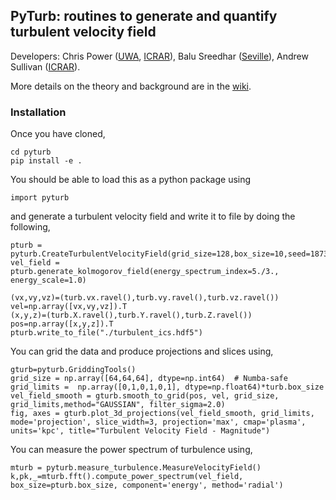 ## PyTurb: routines to generate and quantify turbulent velocity field

Developers: Chris Power ([UWA](https://research-repository.uwa.edu.au/en/persons/chris-power), [ICRAR](https://www.icrar.org/people/cpower/)), Balu Sreedhar ([Seville](https://s-balu.github.io)), Andrew Sullivan ([ICRAR](https://www.icrar.org/people/asullivan/)).

More details on the theory and background are in the [wiki](https://github.com/doctorcbpower/pyturb/wiki).

### Installation
Once you have cloned, 

```
cd pyturb
pip install -e .
```
You should be able to load this as a python package using

```
import pyturb
```

and generate a turbulent velocity field and write it to file by doing the following,

```
pturb = pyturb.CreateTurbulentVelocityField(grid_size=128,box_size=10,seed=18732)    
vel_field = pturb.generate_kolmogorov_field(energy_spectrum_index=5./3., energy_scale=1.0)

(vx,vy,vz)=(turb.vx.ravel(),turb.vy.ravel(),turb.vz.ravel())
vel=np.array([vx,vy,vz]).T
(x,y,z)=(turb.X.ravel(),turb.Y.ravel(),turb.Z.ravel())
pos=np.array([x,y,z]).T
pturb.write_to_file("./turbulent_ics.hdf5")
```

You can grid the data and produce projections and slices using,

```
gturb=pyturb.GriddingTools()
grid_size = np.array([64,64,64], dtype=np.int64)  # Numba-safe
grid_limits =  np.array([0,1,0,1,0,1], dtype=np.float64)*turb.box_size
vel_field_smooth = gturb.smooth_to_grid(pos, vel, grid_size, grid_limits,method="GAUSSIAN", filter_sigma=2.0)
fig, axes = gturb.plot_3d_projections(vel_field_smooth, grid_limits, mode='projection', slice_width=3, projection='max', cmap='plasma', units='kpc', title="Turbulent Velocity Field - Magnitude")
```

You can measure the power spectrum of turbulence using,

```
mturb = pyturb.measure_turbulence.MeasureVelocityField()
k,pk,_=mturb.fft().compute_power_spectrum(vel_field, box_size=pturb.box_size, component='energy', method='radial')
```

